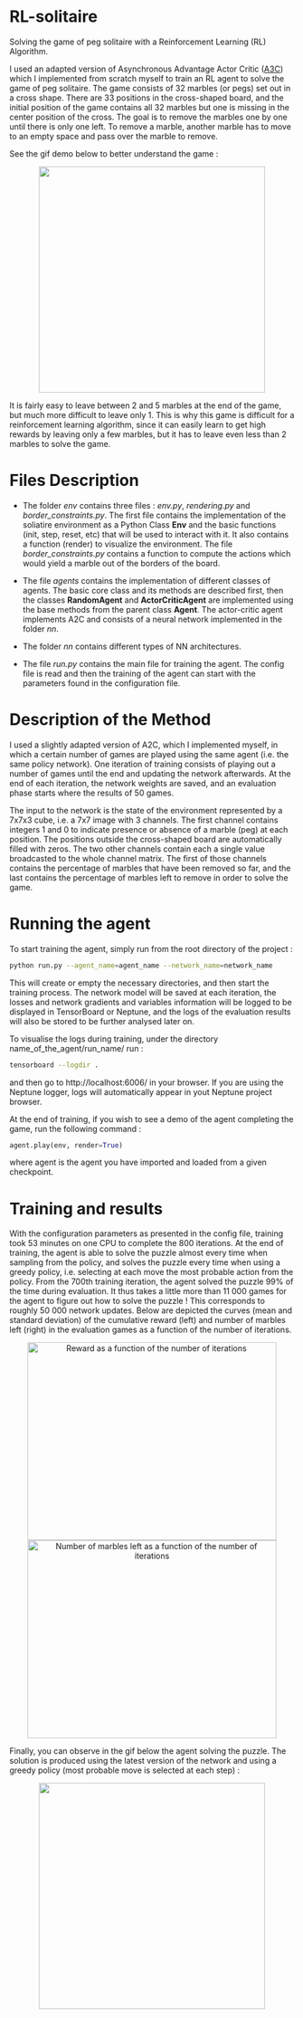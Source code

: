 # RL-solitaire
Solving the game of peg solitaire with a Reinforcement Learning (RL) Algorithm. 

I used an adapted version of Asynchronous Advantage Actor Critic ([A3C](https://arxiv.org/pdf/1602.01783.pdf)) which I implemented from scratch myself to train an RL agent to solve the game of peg solitaire. The game consists of 32 marbles (or pegs) set out in a cross shape. There are 33 positions in the cross-shaped board, and the initial position of the game contains all 32 marbles but one is missing in the center position of the cross. The goal is to remove the marbles one by one until there is only one left. To remove a marble, another marble has to move to an empty space and pass over the marble to remove. 

See the gif demo below to better understand the game : 

<p align="center">
<img src="figures/solitaire_1.gif" width="400" height="400" />
</p>

It is fairly easy to leave between 2 and 5 marbles at the end of the game, but much more difficult to leave only 1. This is why this game is difficult for a reinforcement learning algorithm, since it can easily learn to get high rewards by leaving only a few marbles, but it has to leave even less than 2 marbles to solve the game. 

# Files Description 

- The folder *env* contains three files : *env.py*, *rendering.py* and *border_constraints.py*. The first file contains the implementation of the soliatire environment as a Python Class <b>Env</b> and the basic functions (init, step, reset, etc) that will be used to interact with it. It also contains a function (render) to visualize the environment. The file *border_constraints.py* contains a function to compute the actions which would yield a marble out of the borders of the board. 

- The file *agents* contains the implementation of different classes of agents. The basic core class and its methods are described first, then the classes <b>RandomAgent</b> and <b>ActorCriticAgent</b> are implemented using the base methods from the parent class <b>Agent</b>. The actor-critic agent implements A2C and consists of a neural network implemented in the folder *nn*.

- The folder *nn* contains different types of NN architectures. 

- The file *run.py* contains the main file for training the agent. The config file is read and then the training of the agent can start with the parameters found in the configuration file.


# Description of the Method

I used a slightly adapted version of A2C, which I implemented myself, in which a certain number of games are played using the same agent (i.e. the same policy network). One iteration of training consists of playing out a number of games until the end and updating the network afterwards. At the end of each iteration, the network weights are saved, and an evaluation phase starts where the results of 50 games. 

The input to the network is the state of the environment represented by a 7x7x3 cube, i.e. a 7x7 image with 3 channels. The first channel contains integers 1 and 0 to indicate presence or absence of a marble (peg) at each position. The positions outside the cross-shaped board are automatically filled with zeros. The two other channels contain each a single value broadcasted to the whole channel matrix. The first of those channels contains the percentage of marbles that have been removed so far, and the last contains the percentage of marbles left to remove in order to solve the game.   

# Running the agent

To start training the agent, simply run from the root directory of the project :

```bash
python run.py --agent_name=agent_name --network_name=network_name
```

This will create or empty the necessary directories, and then start the training process. The network model will be saved at each iteration, the losses and network gradients and variables information will be logged to be displayed in TensorBoard or Neptune, and the logs of the evaluation results will also be stored to be further analysed later on. 

To visualise the logs during training, under the directory name_of_the_agent/run_name/ run :

```bash
tensorboard --logdir . 
```

and then go to http://localhost:6006/ in your browser. If you are using the Neptune logger, logs will automatically appear in yout Neptune project browser.

At the end of training, if you wish to see a demo of the agent completing the game, run the following command : 

```python
agent.play(env, render=True)
```
where agent is the agent you have imported and loaded from a given checkpoint.

# Training and results

With the configuration parameters as presented in the config file, training took 53 minutes on one CPU to complete the 800 iterations. At the end of training, the agent is able to solve the puzzle almost every time when sampling from the policy, and solves the puzzle every time when using a greedy policy, i.e. selecting at each move the most probable action from the policy. From the 700th training iteration, the agent solved the puzzle 99% of the time during evaluation. It thus takes a little more than 11 000 games for the agent to figure out how to solve the puzzle ! This corresponds to roughly 50 000 network updates. Below are depicted the curves (mean and standard deviation) of the cumulative reward (left) and number of marbles left (right) in the evaluation games as a function of the number of iterations. 

<p align="center">
  <img src="figures/rewards_1.jpeg" width="440" height="350" title="Reward as a function of the number of iterations" />
  <img src="figures/pegs_left_1.jpeg" width="440" height="350" title="Number of marbles left as a function of the number of iterations" />
</p>

<!-- <p align="center"> <font size="2">Reward vs. iterations</font> &emsp <font size="2"> Number of marbles left vs. iterations </font> <p align="center">
	 	 Reward vs. iterations	 	 	 Number of marbles left vs. iterations -->


<!-- <p align="center">
<img src="figures/rewards.jpeg" width="400" height="400" />
</p>
<p align="center">Reward as a function of the number of iterations<p align="center">

<p align="center">
<img src="figures/pegs_left.jpeg" width="400" height="400" />
</p>
<p align="center">Number of marbles left as a function of the number of iterations<p align="center"> -->

Finally, you can observe in the gif below the agent solving the puzzle. The solution is produced using the latest version of the network and using a greedy policy (most probable move is selected at each step) : 

<p align="center">
<img src="figures/solitaire_opt_trim_1.gif" width="400" height="400" />
</p>

